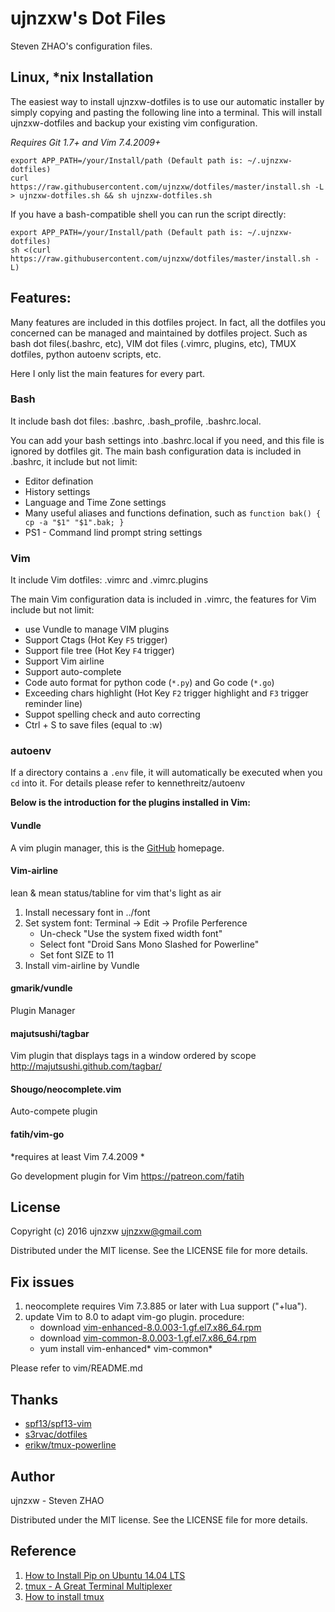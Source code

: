 ujnzxw's Dot Files
=====================

Steven ZHAO's configuration files.

Linux, \*nix Installation
------------------------
The easiest way to install ujnzxw-dotfiles is to use our automatic installer by simply copying and pasting the following line into a terminal. This will install ujnzxw-dotfiles and backup your existing vim configuration.

*Requires Git 1.7+ and Vim 7.4.2009+*

```
export APP_PATH=/your/Install/path (Default path is: ~/.ujnzxw-dotfiles)
curl https://raw.githubusercontent.com/ujnzxw/dotfiles/master/install.sh -L > ujnzxw-dotfiles.sh && sh ujnzxw-dotfiles.sh
```
If you have a bash-compatible shell you can run the script directly:

```
export APP_PATH=/your/Install/path (Default path is: ~/.ujnzxw-dotfiles)
sh <(curl https://raw.githubusercontent.com/ujnzxw/dotfiles/master/install.sh -L)
```

Features:
---------
Many features are included in this dotfiles project. In fact, all the dotfiles you concerned can be managed and maintained by dotfiles project. Such as bash dot files(.bashrc, etc), VIM dot files (.vimrc, plugins, etc), TMUX dotfiles, python autoenv scripts, etc.

Here I only list the main features for every part.

### Bash
It include bash dot files: .bashrc, .bash_profile, .bashrc.local.

You can add your bash settings into .bashrc.local if you need, and this file is ignored by dotfiles git.
The main bash configuration data is included in .bashrc, it include but not limit:

* Editor defination
* History settings
* Language and Time Zone settings
* Many useful aliases and functions defination, such as `function bak() { cp -a "$1" "$1".bak; }`
* PS1 - Command lind prompt string settings

### Vim
It include Vim dotfiles: .vimrc and .vimrc.plugins

The main Vim configuration data is included in .vimrc, the features for Vim include but not limit:
* use Vundle to manage VIM plugins
* Support Ctags (Hot Key `F5` trigger)
* Support file tree (Hot Key `F4` trigger)
* Support Vim airline
* Support auto-complete
* Code auto format for python code (`*.py`) and Go code (`*.go`)
* Exceeding chars highlight (Hot Key `F2` trigger highlight and `F3` trigger reminder line)
* Suppot spelling check and auto correcting
* Ctrl + S to save files (equal to :w)

### autoenv

If a directory contains a `.env` file, it will automatically be executed
when you `cd` into it.
For details please refer to kennethreitz/autoenv[](https://github.com/kennethreitz/autoenv)



**Below is the introduction for the plugins installed in Vim:**

####  Vundle

A vim plugin manager, this is the [GitHub](https://github.com/VundleVim/Vundle.vim) homepage.


#### Vim-airline

lean & mean status/tabline for vim that's light as air

1. Install necessary font in ../font
2. Set system font:
   Terminal -> Edit -> Profile Perference
   - Un-check "Use the system fixed width font"
   - Select font "Droid Sans Mono Slashed for Powerline"
   - Set font SIZE to 11
3. Install vim-airline by Vundle

#### gmarik/vundle

Plugin Manager

#### majutsushi/tagbar

Vim plugin that displays tags in a window
ordered by scope http://majutsushi.github.com/tagbar/

#### Shougo/neocomplete.vim

Auto-compete plugin

#### fatih/vim-go

*requires at least Vim 7.4.2009 *

Go development plugin for Vim https://patreon.com/fatih


License
-------

Copyright (c) 2016 ujnzxw <ujnzxw@gmail.com>

Distributed under the MIT license. See the LICENSE file for more details.

Fix issues
---------

1. neocomplete requires Vim 7.3.885 or later with Lua support ("+lua").
2. update Vim to 8.0 to adapt vim-go plugin.
   procedure:
   - download [vim-enhanced-8.0.003-1.gf.el7.x86_64.rpm](http://mirror.ghettoforge.org/distributions/gf/el/7/plus/x86_64//vim-enhanced-8.0.003-1.gf.el7.x86_64.rpm)
   - download [vim-common-8.0.003-1.gf.el7.x86_64.rpm](http://mirror.ghettoforge.org/distributions/gf/el/7/plus/x86_64//vim-common-8.0.003-1.gf.el7.x86_64.rpm)
   - yum install vim-enhanced* vim-common*

Please refer to vim/README.md


Thanks
------

- [spf13/spf13-vim](https://github.com/spf13/spf13-vim)
- [s3rvac/dotfiles](https://github.com/s3rvac/dotfiles)
- [erikw/tmux-powerline](https://github.com/erikw/tmux-powerline)

Author
------

ujnzxw - Steven ZHAO


Distributed under the MIT license. See the LICENSE file for more details.

Reference
---------
1. [How to Install Pip on Ubuntu 14.04 LTS](http://www.liquidweb.com/kb/how-to-install-pip-on-ubuntu-14-04-lts/)
2. [tmux - A Great Terminal Multiplexer](http://blog.chinaunix.net/attachment/attach/77/17/19/907717190c5d1d25c8b0c72bd53ad9c203af9561a.pdf)
3. [How to install tmux](https://gist.github.com/Root-shady/d48d5282651634f464af)
